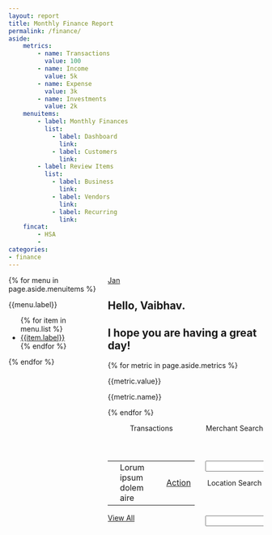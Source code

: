 ```yaml
---
layout: report
title: Monthly Finance Report
permalink: /finance/
aside:
    metrics:
        - name: Transactions
          value: 100
        - name: Income
          value: 5k
        - name: Expense
          value: 3k
        - name: Investments
          value: 2k
    menuitems:
        - label: Monthly Finances 
          list: 
            - label: Dashboard
              link: 
            - label: Customers
              link:
        - label: Review Items
          list:
            - label: Business
              link:
            - label: Vendors
              link: 
            - label: Recurring
              link: 
    fincat:
        - HSA
        - 
categories:
- finance
---
```

 <div class="container">
        <div class="columns">
            <div class="column is-3 ">
                <aside class="menu is-hidden-mobile">
                {% for menu in page.aside.menuitems %}
                    <p class="menu-label">
                        {{menu.label}}
                    </p>
                    <ul class="menu-list">
                    {% for item in menu.list %}
                        <li><a href='{{item.link}}'>{{item.label}}</a></li>
                    {% endfor %}
                    </ul>
                {% endfor %}
                </aside>
            </div>
            <div class="column is-9">
                <div class="container">
                    <a href="{{site.url}}/finances/?month=1" class="tag is-info">Jan</a>
                </div>
                <section class="hero is-info welcome is-small">
                    <div class="hero-body">
                        <div class="container">
                            <h1 class="title">
                                Hello, Vaibhav.
                            </h1>
                            <h2 class="subtitle">
                                I hope you are having a great day!
                            </h2>
                        </div>
                    </div>
                </section>
                <div id="react"></div>
                <section class="info-tiles" id="dashboard">
                    <div class="tile is-ancestor has-text-centered">
                    {% for metric in page.aside.metrics %}
                        <div class="tile is-parent">
                            <article class="tile is-child box">
                                <p class="title">{{metric.value}}</p>
                                <p class="subtitle">{{metric.name}}</p>
                            </article>
                        </div>
                    {% endfor %}
                    </div>
                </section>
                <div class="columns">
                    <div class="column is-6">
                        <div class="card events-card">
                            <header class="card-header">
                                <p class="card-header-title">
                                    Transactions
                                </p>
                                <a href="#" class="card-header-icon" aria-label="more options">
                                    <span class="icon">
                                        <i class="fa fa-angle-down" aria-hidden="true"></i>
                                    </span>
                                </a>
                            </header>
                            <div class="card-table">
                                <div class="content">
                                    <table class="table is-fullwidth is-striped">
                                        <tbody>
                                            <tr>
                                                <td width="5%"><i class="fa fa-bell-o"></i></td>
                                                <td>Lorum ipsum dolem aire</td>
                                                <td><a class="button is-small is-primary" href="#">Action</a></td>
                                            </tr>
                                        </tbody>
                                    </table>
                                </div>
                            </div>
                            <footer class="card-footer">
                                <a href="#" class="card-footer-item">View All</a>
                            </footer>
                        </div>
                    </div>
                    <div class="column is-6">
                        <div class="card">
                            <header class="card-header">
                                <p class="card-header-title">
                                    Merchant Search
                                </p>
                                <a href="#" class="card-header-icon" aria-label="more options">
                                    <span class="icon">
                                        <i class="fa fa-angle-down" aria-hidden="true"></i>
                                    </span>
                                </a>
                            </header>
                            <div class="card-content">
                                <div class="content">
                                    <div class="control has-icons-left has-icons-right">
                                        <input class="input is-large" type="text" placeholder="">
                                        <span class="icon is-medium is-left">
                                            <i class="fa fa-search"></i>
                                            </span>
                                            <span class="icon is-medium is-right">
                                            <i class="fa fa-check"></i>
                                        </span>
                                    </div>
                                </div>
                            </div>
                        </div>
                        <div class="card">
                            <header class="card-header">
                                <p class="card-header-title">
                                    Location Search
                                </p>
                                <a href="#" class="card-header-icon" aria-label="more options">
                  <span class="icon">
                    <i class="fa fa-angle-down" aria-hidden="true"></i>
                  </span>
                </a>
                            </header>
                            <div class="card-content">
                                <div class="content">
                                    <div class="control has-icons-left has-icons-right">
                                        <input class="input is-large" type="text" placeholder="">
                                        <span class="icon is-medium is-left">
                      <i class="fa fa-search"></i>
                    </span>
                                        <span class="icon is-medium is-right">
                      <i class="fa fa-check"></i>
                    </span>
                                    </div>
                                </div>
                            </div>
                        </div>
                    </div>
                </div>
            </div>
        </div>
    </div>

